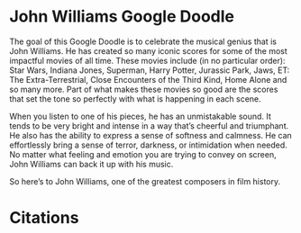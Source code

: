 # John Williams Google Doodle

The goal of this Google Doodle is to celebrate the musical genius that is John Williams. He has created so many iconic scores for some of the most impactful movies of all time. These movies include (in no particular order): Star Wars, Indiana Jones, Superman, Harry Potter, Jurassic Park, Jaws, ET: The Extra-Terrestrial, Close Encounters of the Third Kind, Home Alone and so many more. Part of what makes these movies so good are the scores that set the tone so perfectly with what is happening in each scene.

When you listen to one of his pieces, he has an unmistakable sound. It tends to be very bright and intense in a way that’s cheerful and triumphant. He also has the ability to express a sense of softness and calmness. He can effortlessly bring a sense of terror, darkness, or intimidation when needed. No matter what feeling and emotion you are trying to convey on screen, John Williams can back it up with his music. 

So here’s to John Williams, one of the greatest composers in film history.

# Citations